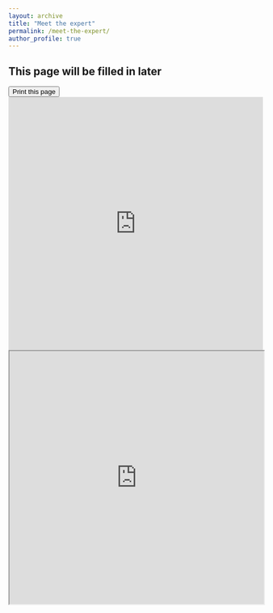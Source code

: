 ```yaml
---
layout: archive
title: "Meet the expert"
permalink: /meet-the-expert/
author_profile: true
---
```


## This page will be filled in later

<div class="text-right">
<input type="button" value="Print this page" onClick="window.print()">
</div>


<iframe src="https://grid.is/embed/meet-the-expert-Y:ALz6ZPQJiq_Rdh_Vx0tQ?s=eyJNZWV0IHRoZSBleHBlcnQgZXZldCBkYXRhIjp7IlNoZWV0MSI6eyJFNSI6MX19fQ==&scale_to_fit=true" width="100%" height="500" data-document-id="63e00bcf-a64f-4098-aafd-1761fd5c74b5" style="border: 0px;"></iframe>
<script type="text/javascript" src="https://grid.is/static/embed/v1/script.js"></script>

<iframe src="https://docs.google.com/spreadsheets/d/e/2PACX-1vSZUR0OznXIuqNuT3Jgn2zGsJjE160fZz4l_iRsZeBsZ_hfovuleMXzaZL49QPRuX9DgI6VgssB3q8W/pubhtml?widget=true&amp;headers=false" width="100%" height="500"></iframe>

